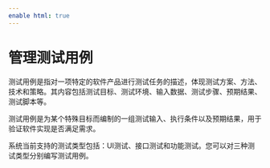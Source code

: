 ```yaml
---
enable html: true
---
```

# 管理测试用例

测试用例是指对一项特定的软件产品进行测试任务的描述，体现测试方案、方法、技术和策略。其内容包括测试目标、测试环境、输入数据、测试步骤、预期结果、测试脚本等。

测试用例是为某个特殊目标而编制的一组测试输入、执行条件以及预期结果，用于验证软件实现是否满足需求。

系统当前支持的测试类型包括：UI测试、接口测试和功能测试。您可以对三种测试类型分别编写测试用例。


